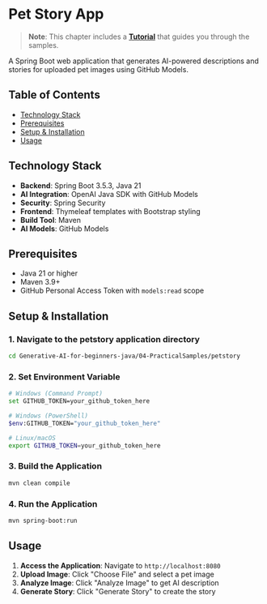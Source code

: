 # Pet Story App

>**Note**: This chapter includes a [**Tutorial**](./TUTORIAL.md) that guides you through the samples.

A Spring Boot web application that generates AI-powered descriptions and stories for uploaded pet images using GitHub Models.

## Table of Contents

- [Technology Stack](#technology-stack)
- [Prerequisites](#prerequisites)
- [Setup & Installation](#setup--installation)
- [Usage](#usage)

## Technology Stack

- **Backend**: Spring Boot 3.5.3, Java 21
- **AI Integration**: OpenAI Java SDK with GitHub Models
- **Security**: Spring Security
- **Frontend**: Thymeleaf templates with Bootstrap styling
- **Build Tool**: Maven
- **AI Models**: GitHub Models

## Prerequisites

- Java 21 or higher
- Maven 3.9+
- GitHub Personal Access Token with `models:read` scope

## Setup & Installation

### 1. Navigate to the petstory application directory
```bash
cd Generative-AI-for-beginners-java/04-PracticalSamples/petstory
```

### 2. Set Environment Variable
   ```bash
   # Windows (Command Prompt)
   set GITHUB_TOKEN=your_github_token_here
   
   # Windows (PowerShell)
   $env:GITHUB_TOKEN="your_github_token_here"
   
   # Linux/macOS
   export GITHUB_TOKEN=your_github_token_here
   ```

### 3. Build the Application
```bash
mvn clean compile
```

### 4. Run the Application
```bash
mvn spring-boot:run
```

## Usage

1. **Access the Application**: Navigate to `http://localhost:8080`
2. **Upload Image**: Click "Choose File" and select a pet image
3. **Analyze Image**: Click "Analyze Image" to get AI description
4. **Generate Story**: Click "Generate Story" to create the story
